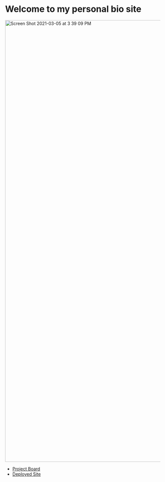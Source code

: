 # Welcome to my personal bio site

<img width="1428" alt="Screen Shot 2021-03-05 at 3 39 09 PM" src="https://user-images.githubusercontent.com/68397076/110176470-ef7fe680-7dc8-11eb-9bbb-c87c87152aab.png">

- [Project Board](https://github.com/danicrosby/personal-bio-site/projects/1!)
- [Deployed Site](https//dani-crosby-personal-bio.netlify.app)


